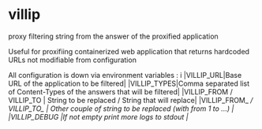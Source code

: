 # villip
proxy filtering string from the answer of the proxified application

Useful for proxifiing containerized web application that returns hardcoded URLs not modifiable from configuration

All configuration is down via environment variables :
i
|VILLIP_URL|Base URL of the application to be filtered|
|VILLIP_TYPES|Comma separated list of Content-Types of the answers that will be filtered|
|VILLIP_FROM / VILLIP_TO | String to be replaced / String that will replace|
|VILLIP_FROM_<i> / VILLIP_TO_<i> | Other couple of string to be replaced (with <i> from 1 to ...) |
|VILLIP_DEBUG |If not empty print more logs to stdout |

